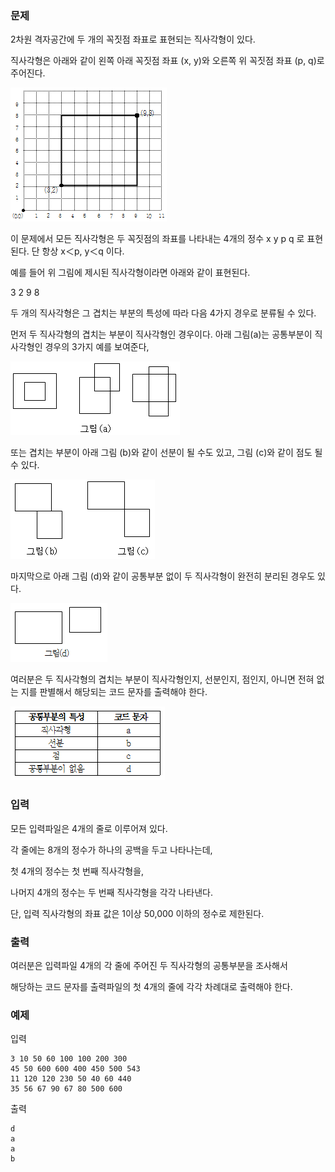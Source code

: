 ### 문제

2차원 격자공간에 두 개의 꼭짓점 좌표로 표현되는 직사각형이 있다.

직사각형은 아래와 같이 왼쪽 아래 꼭짓점 좌표 (x, y)와 오른쪽 위 꼭짓점 좌표 (p, q)로 주어진다.

![그림01](19_fig_01.png)


이 문제에서 모든 직사각형은 두 꼭짓점의 좌표를 나타내는 4개의 정수 x y p q 로 표현된다. 단 항상 x＜p, y＜q 이다.

예를 들어 위 그림에 제시된 직사각형이라면 아래와 같이 표현된다.

3 2 9 8


두 개의 직사각형은 그 겹치는 부분의 특성에 따라 다음 4가지 경우로 분류될 수 있다.

먼저 두 직사각형의 겹치는 부분이 직사각형인 경우이다. 아래 그림(a)는 공통부분이 직사각형인 경우의 3가지 예를 보여준다,

![그림02](19_fig_02.png)


또는 겹치는 부분이 아래 그림 (b)와 같이 선분이 될 수도 있고, 그림 (c)와 같이 점도 될 수 있다.

![그림03](19_fig_03.png)


마지막으로 아래 그림 (d)와 같이 공통부분 없이 두 직사각형이 완전히 분리된 경우도 있다.

![그림04](19_fig_04.png)


여러분은 두 직사각형의 겹치는 부분이 직사각형인지, 선분인지, 점인지, 아니면 전혀 없는 지를 판별해서 해당되는 코드 문자를 출력해야 한다.

![그림05](19_fig_05.png)



### 입력
모든 입력파일은 4개의 줄로 이루어져 있다.

각 줄에는 8개의 정수가 하나의 공백을 두고 나타나는데,

첫 4개의 정수는 첫 번째 직사각형을,

나머지 4개의 정수는 두 번째 직사각형을 각각 나타낸다.

단, 입력 직사각형의 좌표 값은 1이상 50,000 이하의 정수로 제한된다.


### 출력
여러분은 입력파일 4개의 각 줄에 주어진 두 직사각형의 공통부분을 조사해서

 해당하는 코드 문자를 출력파일의 첫 4개의 줄에 각각 차례대로 출력해야 한다.


### 예제
입력
```
3 10 50 60 100 100 200 300
45 50 600 600 400 450 500 543
11 120 120 230 50 40 60 440
35 56 67 90 67 80 500 600
```

출력
```
d
a
a
b
```